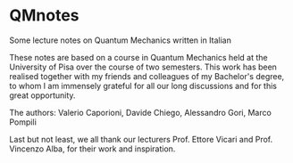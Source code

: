 # QMnotes
Some lecture notes on Quantum Mechanics written in Italian

These notes are based on a course in Quantum Mechanics held at the University of Pisa over the course of two semesters.
This work has been realised together with my friends and colleagues of my Bachelor's degree, to whom I am immensely grateful for all our long discussions and for this great opportunity.

The authors:
Valerio Caporioni,
Davide Chiego, 
Alessandro Gori,
Marco Pompili

Last but not least, we all thank our lecturers Prof. Ettore Vicari and Prof. Vincenzo Alba, for their work and inspiration.

